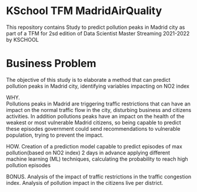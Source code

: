 # KSchool TFM MadridAirQuality
This repository contains Study to predict pollution peaks in Madrid city as part of a TFM for 2sd edition of Data Scientist Master Streaming 2021-2022 by KSCHOOL


# Business Problem

The objective of this study is to elaborate a method that can predict pollution peaks in Madrid city, identifying variables impacting on NO2 index

WHY.  
Pollutions peaks in Madrid are triggering traffic restrictions that can have an impact on the normal traffic flow in the city, disturbing business and citizens activities.
In addition pollutions peaks have an impact on the health of the weakest or most vulnerable Madrid citizens,  so being capable to predict these episodes government could send recommendations to vulnerable population, trying to prevent the impact.

HOW. Creation of a prediction model capable to predict episodes of max pollution(based on NO2 index) 2 days in advance applying different machine learning (ML) techniques, calculating the probability to reach high pollution episodes

BONUS. 
Analysis of the impact of traffic restrictions in the traffic congestion index.
Analysis of pollution impact in the citizens live per district.





